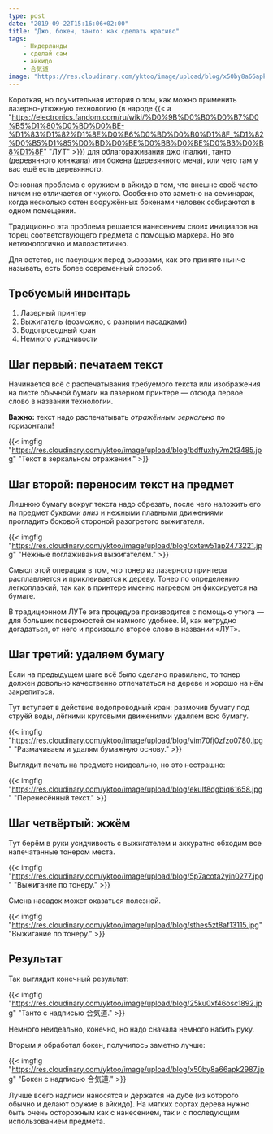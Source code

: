 ```yaml
---
type: post
date: "2019-09-22T15:16:06+02:00"
title: "Джо, бокен, танто: как сделать красиво"
tags:
    - Нидерланды
    - сделай сам
    - айкидо
    - 合気道
image: "https://res.cloudinary.com/yktoo/image/upload/blog/x50by8a66apk2987.jpg"
---
```


Короткая, но поучительная история о том, как можно применить лазерно-утюжную технологию (в народе {{< a "https://electronics.fandom.com/ru/wiki/%D0%9B%D0%B0%D0%B7%D0%B5%D1%80%D0%BD%D0%BE-%D1%83%D1%82%D1%8E%D0%B6%D0%BD%D0%B0%D1%8F_%D1%82%D0%B5%D1%85%D0%BD%D0%BE%D0%BB%D0%BE%D0%B3%D0%B8%D1%8F" "ЛУТ" >}}) для облагораживания джо (палки), танто (деревянного кинжала) или бокена (деревянного меча), или чего там у вас ещё есть деревянного.

<!--more-->

Основная проблема с оружием в айкидо в том, что внешне своё часто ничем не отличается от чужого. Особенно это заметно на семинарах, когда несколько сотен вооружённых бокенами человек собираются в одном помещении.

Традиционно эта проблема решается нанесением своих инициалов на торец соответствующего предмета с помощью маркера. Но это нетехнологично и малоэстетично.

Для эстетов, не пасующих перед вызовами, как это принято нынче называть, есть более современный способ.

## Требуемый инвентарь

1. Лазерный принтер
2. Выжигатель (возможно, с разными насадками)
3. Водопроводный кран
4. Немного усидчивости

## Шаг первый: печатаем текст

Начинается всё с распечатывания требуемого текста или изображения на листе обычной бумаги на лазерном принтере — отсюда первое слово в названии технологии.

**Важно:** текст надо распечатывать *отражённым зеркально* по горизонтали!

{{< imgfig "https://res.cloudinary.com/yktoo/image/upload/blog/bdffuxhy7m2t3485.jpg" "Текст в зеркальном отражении." >}}

## Шаг второй: переносим текст на предмет

Лишнюю бумагу вокруг текста надо обрезать, после чего наложить его на предмет *буквами вниз* и нежными плавными движениями прогладить боковой стороной разогретого выжигателя.

{{< imgfig "https://res.cloudinary.com/yktoo/image/upload/blog/oxtew51ap2473221.jpg" "Нежные поглаживания выжигателем." >}}

Смысл этой операции в том, что тонер из лазерного принтера расплавляется и приклеивается к дереву. Тонер по определению легкоплавкий, так как в принтере именно нагревом он фиксируется на бумаге.

В традиционном ЛУТе эта процедура производится с помощью утюга — для больших поверхностей он намного удобнее. И, как нетрудно догадаться, от него и произошло второе слово в названии «ЛУТ».

## Шаг третий: удаляем бумагу

Если на предыдущем шаге всё было сделано правильно, то тонер должен довольно качественно отпечататься на дереве и хорошо на нём закрепиться.

Тут вступает в действие водопроводный кран: размочив бумагу под струёй воды, лёгкими круговыми движениями удаляем всю бумагу.

{{< imgfig "https://res.cloudinary.com/yktoo/image/upload/blog/vim70fj0zfzo0780.jpg" "Размачиваем и удалям бумажную основу." >}}

Выглядит печать на предмете неидеально, но это нестрашно:

{{< imgfig "https://res.cloudinary.com/yktoo/image/upload/blog/ekulf8dgbiq61658.jpg" "Перенесённый текст." >}}

## Шаг четвёртый: жжём

Тут берём в руки усидчивость с выжигателем и аккуратно обходим все напечатанные тонером места. 

{{< imgfig "https://res.cloudinary.com/yktoo/image/upload/blog/5p7acota2yin0277.jpg" "Выжигание по тонеру." >}}

Смена насадок может оказаться полезной. 

{{< imgfig "https://res.cloudinary.com/yktoo/image/upload/blog/sthes5zt8af13115.jpg" "Выжигание по тонеру." >}}

## Результат

Так выглядит конечный результат:

{{< imgfig "https://res.cloudinary.com/yktoo/image/upload/blog/25ku0xf46osc1892.jpg" "Танто с надписью 合気道." >}}

Немного неидеально, конечно, но надо сначала немного набить руку.

Вторым я обработал бокен, получилось заметно лучше:

{{< imgfig "https://res.cloudinary.com/yktoo/image/upload/blog/x50by8a66apk2987.jpg" "Бокен с надписью 合気道." >}}

Лучше всего надписи наносятся и держатся на дубе (из которого обычно и делают оружие в айкидо). На мягких сортах дерева нужно быть очень осторожным как с нанесением, так и с последующим использованием предмета.